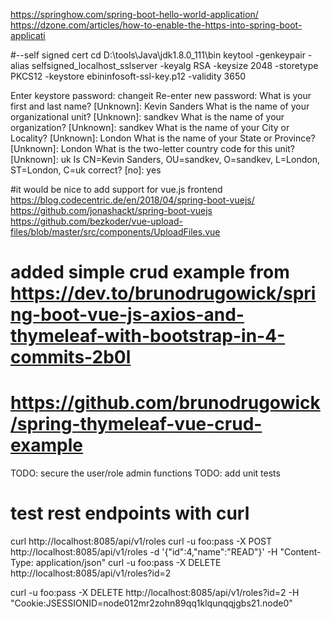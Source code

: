 https://springhow.com/spring-boot-hello-world-application/
https://dzone.com/articles/how-to-enable-the-https-into-spring-boot-applicati

#--self signed cert
cd D:\tools\Java\jdk1.8.0_111\bin
keytool -genkeypair -alias selfsigned_localhost_sslserver -keyalg RSA -keysize 2048 -storetype PKCS12 -keystore ebininfosoft-ssl-key.p12 -validity 3650

Enter keystore password: changeit
Re-enter new password:
What is your first and last name?
  [Unknown]:  Kevin Sanders
What is the name of your organizational unit?
  [Unknown]:  sandkev
What is the name of your organization?
  [Unknown]:  sandkev
What is the name of your City or Locality?
  [Unknown]:  London
What is the name of your State or Province?
  [Unknown]:  London
What is the two-letter country code for this unit?
  [Unknown]:  uk
Is CN=Kevin Sanders, OU=sandkev, O=sandkev, L=London, ST=London, C=uk correct?
  [no]:  yes
  
#it would be nice to add support for vue.js frontend
https://blog.codecentric.de/en/2018/04/spring-boot-vuejs/
https://github.com/jonashackt/spring-boot-vuejs  
https://github.com/bezkoder/vue-upload-files/blob/master/src/components/UploadFiles.vue


# added simple crud example from https://dev.to/brunodrugowick/spring-boot-vue-js-axios-and-thymeleaf-with-bootstrap-in-4-commits-2b0l
# https://github.com/brunodrugowick/spring-thymeleaf-vue-crud-example 

TODO: secure the user/role admin functions
TODO: add unit tests

# test rest endpoints with curl
curl http://localhost:8085/api/v1/roles
curl -u foo:pass -X POST http://localhost:8085/api/v1/roles -d '{\"id\":4,\"name\":\"READ\"}' -H "Content-Type: application/json"
curl -u foo:pass -X DELETE http://localhost:8085/api/v1/roles?id=2

curl -u foo:pass -X DELETE http://localhost:8085/api/v1/roles?id=2 -H "Cookie:JSESSIONID=node012mr2zohn89qq1klqunqqjgbs21.node0"